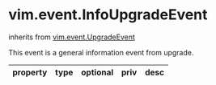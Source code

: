 vim.event.InfoUpgradeEvent
==========================
inherits from [vim.event.UpgradeEvent](docs/vim.event.UpgradeEvent.md)


This event is a general information event from upgrade.

| property | type | optional | priv | desc |
|:---------|:-----|:---------|:-----|:-----|


